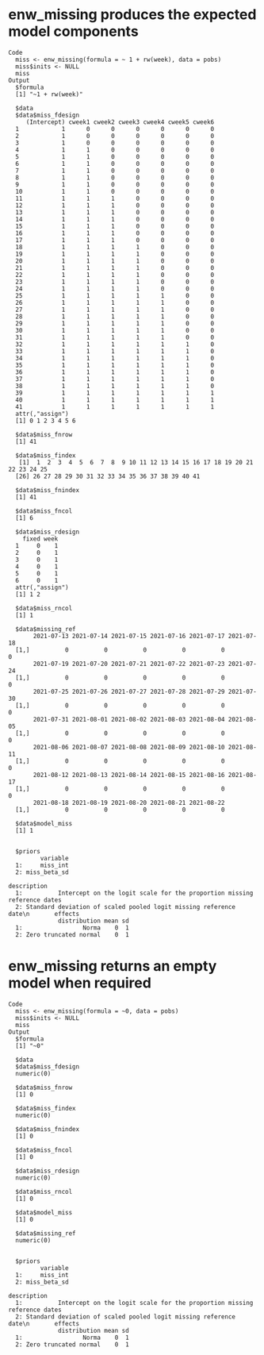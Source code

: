 # enw_missing produces the expected model components

    Code
      miss <- enw_missing(formula = ~ 1 + rw(week), data = pobs)
      miss$inits <- NULL
      miss
    Output
      $formula
      [1] "~1 + rw(week)"
      
      $data
      $data$miss_fdesign
         (Intercept) cweek1 cweek2 cweek3 cweek4 cweek5 cweek6
      1            1      0      0      0      0      0      0
      2            1      0      0      0      0      0      0
      3            1      0      0      0      0      0      0
      4            1      1      0      0      0      0      0
      5            1      1      0      0      0      0      0
      6            1      1      0      0      0      0      0
      7            1      1      0      0      0      0      0
      8            1      1      0      0      0      0      0
      9            1      1      0      0      0      0      0
      10           1      1      0      0      0      0      0
      11           1      1      1      0      0      0      0
      12           1      1      1      0      0      0      0
      13           1      1      1      0      0      0      0
      14           1      1      1      0      0      0      0
      15           1      1      1      0      0      0      0
      16           1      1      1      0      0      0      0
      17           1      1      1      0      0      0      0
      18           1      1      1      1      0      0      0
      19           1      1      1      1      0      0      0
      20           1      1      1      1      0      0      0
      21           1      1      1      1      0      0      0
      22           1      1      1      1      0      0      0
      23           1      1      1      1      0      0      0
      24           1      1      1      1      0      0      0
      25           1      1      1      1      1      0      0
      26           1      1      1      1      1      0      0
      27           1      1      1      1      1      0      0
      28           1      1      1      1      1      0      0
      29           1      1      1      1      1      0      0
      30           1      1      1      1      1      0      0
      31           1      1      1      1      1      0      0
      32           1      1      1      1      1      1      0
      33           1      1      1      1      1      1      0
      34           1      1      1      1      1      1      0
      35           1      1      1      1      1      1      0
      36           1      1      1      1      1      1      0
      37           1      1      1      1      1      1      0
      38           1      1      1      1      1      1      0
      39           1      1      1      1      1      1      1
      40           1      1      1      1      1      1      1
      41           1      1      1      1      1      1      1
      attr(,"assign")
      [1] 0 1 2 3 4 5 6
      
      $data$miss_fnrow
      [1] 41
      
      $data$miss_findex
       [1]  1  2  3  4  5  6  7  8  9 10 11 12 13 14 15 16 17 18 19 20 21 22 23 24 25
      [26] 26 27 28 29 30 31 32 33 34 35 36 37 38 39 40 41
      
      $data$miss_fnindex
      [1] 41
      
      $data$miss_fncol
      [1] 6
      
      $data$miss_rdesign
        fixed week
      1     0    1
      2     0    1
      3     0    1
      4     0    1
      5     0    1
      6     0    1
      attr(,"assign")
      [1] 1 2
      
      $data$miss_rncol
      [1] 1
      
      $data$missing_ref
           2021-07-13 2021-07-14 2021-07-15 2021-07-16 2021-07-17 2021-07-18
      [1,]          0          0          0          0          0          0
           2021-07-19 2021-07-20 2021-07-21 2021-07-22 2021-07-23 2021-07-24
      [1,]          0          0          0          0          0          0
           2021-07-25 2021-07-26 2021-07-27 2021-07-28 2021-07-29 2021-07-30
      [1,]          0          0          0          0          0          0
           2021-07-31 2021-08-01 2021-08-02 2021-08-03 2021-08-04 2021-08-05
      [1,]          0          0          0          0          0          0
           2021-08-06 2021-08-07 2021-08-08 2021-08-09 2021-08-10 2021-08-11
      [1,]          0          0          0          0          0          0
           2021-08-12 2021-08-13 2021-08-14 2021-08-15 2021-08-16 2021-08-17
      [1,]          0          0          0          0          0          0
           2021-08-18 2021-08-19 2021-08-20 2021-08-21 2021-08-22
      [1,]          0          0          0          0          0
      
      $data$model_miss
      [1] 1
      
      
      $priors
             variable
      1:     miss_int
      2: miss_beta_sd
                                                                              description
      1:          Intercept on the logit scale for the proportion missing reference dates
      2: Standard deviation of scaled pooled logit missing reference date\n       effects
                  distribution mean sd
      1:                 Norma    0  1
      2: Zero truncated normal    0  1
      

# enw_missing returns an empty model when required

    Code
      miss <- enw_missing(formula = ~0, data = pobs)
      miss$inits <- NULL
      miss
    Output
      $formula
      [1] "~0"
      
      $data
      $data$miss_fdesign
      numeric(0)
      
      $data$miss_fnrow
      [1] 0
      
      $data$miss_findex
      numeric(0)
      
      $data$miss_fnindex
      [1] 0
      
      $data$miss_fncol
      [1] 0
      
      $data$miss_rdesign
      numeric(0)
      
      $data$miss_rncol
      [1] 0
      
      $data$model_miss
      [1] 0
      
      $data$missing_ref
      numeric(0)
      
      
      $priors
             variable
      1:     miss_int
      2: miss_beta_sd
                                                                              description
      1:          Intercept on the logit scale for the proportion missing reference dates
      2: Standard deviation of scaled pooled logit missing reference date\n       effects
                  distribution mean sd
      1:                 Norma    0  1
      2: Zero truncated normal    0  1
      
